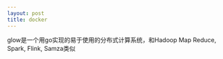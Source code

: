```yaml
---
layout: post
title: docker 
---
```

glow是一个用go实现的易于使用的分布式计算系统，和Hadoop Map Reduce, Spark, Flink, Samza类似
